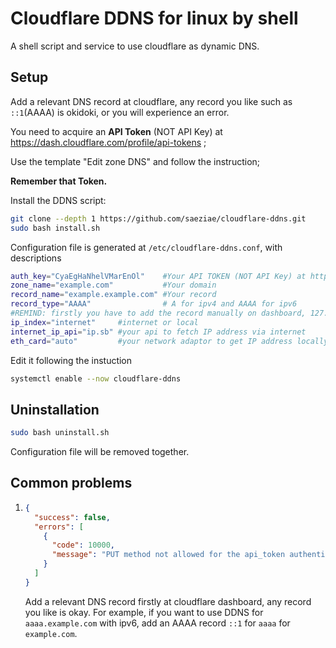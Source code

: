 # Cloudflare DDNS for linux by shell

A shell script and service to use cloudflare as dynamic DNS.

## Setup

Add a relevant DNS record at cloudflare, any record you like such as `::1`(AAAA) is okidoki, or you will experience an error.

You need to acquire an **API Token** (NOT API Key) at <https://dash.cloudflare.com/profile/api-tokens> ;

Use the template "Edit zone DNS" and follow the instruction;

**Remember that Token.**

Install the DDNS script:

```sh
git clone --depth 1 https://github.com/saeziae/cloudflare-ddns.git
sudo bash install.sh
```

Configuration file is generated at `/etc/cloudflare-ddns.conf`, with descriptions

```sh
auth_key="CyaEgHaNhelVMarEnOl"    #Your API TOKEN (NOT API Key) at https://dash.cloudflare.com/profile/api-tokens
zone_name="example.com"           #Your domain
record_name="example.example.com" #Your record
record_type="AAAA"                # A for ipv4 and AAAA for ipv6
#REMIND: firstly you have to add the record manually on dashboard, 127.0.0.1(A) or ::1(AAAA) is OK
ip_index="internet"     #internet or local
internet_ip_api="ip.sb" #your api to fetch IP address via internet
eth_card="auto"         #your network adaptor to get IP address locally, use "auto" to use default
```

Edit it following the instuction

```sh
systemctl enable --now cloudflare-ddns
```

## Uninstallation

```sh
sudo bash uninstall.sh
```

Configuration file will be removed together.

## Common problems

1.  ```json
    {
      "success": false,
      "errors": [
        {
          "code": 10000,
          "message": "PUT method not allowed for the api_token authentication scheme"
        }
      ]
    }
    ```
    Add a relevant DNS record firstly at cloudflare dashboard, any record you like is okay. For example, if you want to use DDNS for `aaaa.example.com` with ipv6, add an AAAA record `::1` for `aaaa` for `example.com`.
